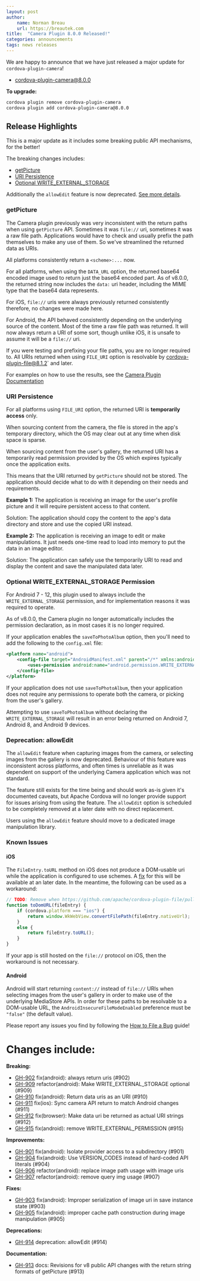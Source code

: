 ```yaml
---
layout: post
author:
    name: Norman Breau
    url: https://breautek.com
title:  "Camera Plugin 8.0.0 Released!"
categories: announcements
tags: news releases
---
```


We are happy to announce that we have just released a major update for `cordova-plugin-camera`!

* [cordova-plugin-camera@8.0.0](https://www.npmjs.com/package/cordova-plugin-camera)

**To upgrade:**

```bash
cordova plugin remove cordova-plugin-camera
cordova plugin add cordova-plugin-camera@8.0.0
```

## Release Highlights

This is a major update as it includes some breaking public API mechanisms, for
the better!

The breaking changes includes:
- [getPicture](#getpicture)
- [URI Persistence](#uri-persistence)
- [Optional WRITE_EXTERNAL_STORAGE](#optional-write_external_storage-permission)

Additionally the `allowEdit` feature is now deprecated. [See more details](#deprecation-allowedit).


### getPicture

The Camera plugin previously was very inconsistent with the return paths when
using `getPicture` API. Sometimes it was `file://` uri, sometimes it was a raw
file path. Applications would have to check and usually prefix the path
themselves to make any use of them. So we've streamlined the returned data as
URIs.

All platforms consistently return a `<scheme>:...` now.

For all platforms, when using the `DATA_URL` option, the returned base64 encoded
image used to return just the base64 encoded part. As of v8.0.0, the returned
string now includes the `data:` uri header, including the MIME type that the
base64 data represents.

For iOS, `file://` uris were always previously returned consistently therefore,
no changes were made here.

For Android, the API behaved consistently depending on the underlying source of
the content. Most of the time a raw file path was returned. It will now always
return a URI of some sort, though unlike iOS, it is unsafe to assume it will be
a `file://` uri.

If you were testing and prefixing your file paths, you are no longer required to.
All URIs returned when using `FILE_URI` option is resolvable by 
cordova-plugin-file@8.1.2` and later.

For examples on how to use the results, see the
[Camera Plugin Documentation](https://github.com/apache/cordova-plugin-camera?tab=readme-ov-file#take-a-picture-and-get-a-fileentry-object-)

### URI Persistence

For all platforms using `FILE_URI` option, the returned URI is **temporarily access** only.

When sourcing content from the camera, the file is stored in the app's temporary
directory, which the OS may clear out at any time when disk space is sparse.

<!-- For iOS, this might not be completely accurate, but for the sake of making
the blog brief/simple, I'm omitting this fact -->
When sourcing content from the user's gallery, the returned URI has a
temporarily read permission provided by the OS which expires typically once the
application exits.

This means that the URI returned by `getPicture` should not be stored. The
application should decide what to do with it depending on their needs and
requirements.

**Example 1:** The application is receiving an image for the user's profile
picture and it will require persistent access to that content.

Solution: The application should copy the content to the app's data directory
and store and use the copied URI instead.

**Example 2:** The application is receiving an image to edit or make
manipulations. It just needs one-time read to load into memory to put the data
in an image editor.

Solution: The application can safely use the temporarily URI to read and display
the content and save the manipulated data later.

### Optional WRITE_EXTERNAL_STORAGE Permission

For Android 7 - 12, this plugin used to always include the `WRITE_EXTERNAL_STORAGE`
permission, and for implementation reasons it was required to operate.

As of v8.0.0, the Camera plugin no longer automatically includes the permission
declaration, as in most cases it is no longer required.

If your application enables the `saveToPhotoAlbum` option, then you'll need to
add the following to the `config.xml` file:

```xml
<platform name="android">
    <config-file target="AndroidManifest.xml" parent="/*" xmlns:android="http://schemas.android.com/apk/res/android">
        <uses-permission android:name="android.permission.WRITE_EXTERNAL_STORAGE" android:maxSdkVersion="28" />
    </config-file>
</platform>
```

If your application does not use `saveToPhotoAlbum`, then your application does
not require any permissions to operate both the camera, or picking from the
user's gallery.

Attempting to use `saveToPhotoAlbum` without declaring the `WRITE_EXTERNAL_STORAGE`
will result in an error being returned on Android 7, Android 8, and Android 9 devices.

### Deprecation: allowEdit

The `allowEdit` feature when capturing images from the camera, or selecting
images from the gallery is now deprecated. Behaviour of this feature was
inconsistent across platforms, and often times is unreliable as it was dependent
on support of the underlying Camera application which was not standard.

The feature still exists for the time being and should work as-is given it's
documented caveats, but Apache Cordova will no longer provide support for issues
arising from using the feature. The `allowEdit` option is scheduled to be
completely removed at a later date with no direct replacement.

Users using the `allowEdit` feature should move to a dedicated image
manipulation library.

### Known Issues

#### iOS 

The `FileEntry.toURL` method on iOS does not produce a DOM-usable uri while
the application is configured to use schemes. A [fix](https://github.com/apache/cordova-plugin-file/pull/642)
for this will be available at an later date. In the meantime, the following can
be used as a workaround:

```javascript
// TODO: Remove when https://github.com/apache/cordova-plugin-file/pull/642 is released
function toDomURL(fileEntry) {
    if (cordova.platform === "ios") {
        return window.WkWebView.convertFilePath(fileEntry.nativeUrl);
    }
    else {
        return fileEntry.toURL();
    }
}
```

If your app is still hosted on the `file://` protocol on iOS, then the
workaround is not necessary.

#### Android

Android will start returning `content://` instead of `file://` URIs when
selecting images from the user's gallery in order to make use of the underlying
MediaStore APIs. In order for these paths to be resolvable to a DOM-usable URL,
the `AndroidInsecureFileModeEnabled` preference must be `"false"` (the default value).

Please report any issues you find by following the
[How to File a Bug](https://github.com/apache/cordova#filing-a-bug) guide!

<!--more-->
# Changes include:

**Breaking:**
* [GH-902](https://github.com/apache/cordova-plugin-camera/pull/902) fix(android): always return uris (#902)
* [GH-909](https://github.com/apache/cordova-plugin-camera/pull/909) refactor(android): Make WRITE_EXTERNAL_STORAGE optional (#909)
* [GH-910](https://github.com/apache/cordova-plugin-camera/pull/910) fix(android): Return data uris as an URI (#910)
* [GH-911](https://github.com/apache/cordova-plugin-camera/pull/911) fix(ios): Sync camera API return to match Android changes (#911)
* [GH-912](https://github.com/apache/cordova-plugin-camera/pull/912) fix(browser): Make data uri be returned as actual URI strings (#912)
* [GH-915](https://github.com/apache/cordova-plugin-camera/pull/915) fix(android): remove WRITE_EXTERNAL_PERMISSION (#915)

**Improvements:**
* [GH-901](https://github.com/apache/cordova-plugin-camera/pull/901) fix(android): Isolate provider access to a subdirectory (#901)
* [GH-904](https://github.com/apache/cordova-plugin-camera/pull/904) fix(android): Use VERSION_CODES instead of hard-coded API literals (#904)
* [GH-906](https://github.com/apache/cordova-plugin-camera/pull/906) refactor(android): replace image path usage with image uris
* [GH-907](https://github.com/apache/cordova-plugin-camera/pull/907) refactor(android): remove query img usage (#907)

**Fixes:**
* [GH-903](https://github.com/apache/cordova-plugin-camera/pull/903) fix(android): Improper serialization of image uri in save instance state (#903)
* [GH-905](https://github.com/apache/cordova-plugin-camera/pull/905) fix(android): improper cache path construction during image manipulation (#905)

**Deprecations:**
* [GH-914](https://github.com/apache/cordova-plugin-camera/pull/914) deprecation: allowEdit (#914)

**Documentation:**
* [GH-913](https://github.com/apache/cordova-plugin-camera/pull/913) docs: Revisions for v8 public API changes with the return string formats of getPicture (#913)
